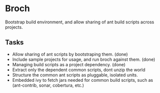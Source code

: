 # Broch

Bootstrap build environment, and allow sharing of ant build scripts across
projects.

## Tasks
* Allow sharing of ant scripts by bootstraping them. (done)
* Include sample projects for usage, and run broch against them. (done)
* Managing build scripts as a project dependency. (done)
* Extract only the dependent common scripts, dont unzip the world
* Structure the common ant scripts as pluggable, isolated units.
* Embedded ivy to fetch jars needed for common build scripts, such as (ant-contrib, sonar, cobertura, etc.)
